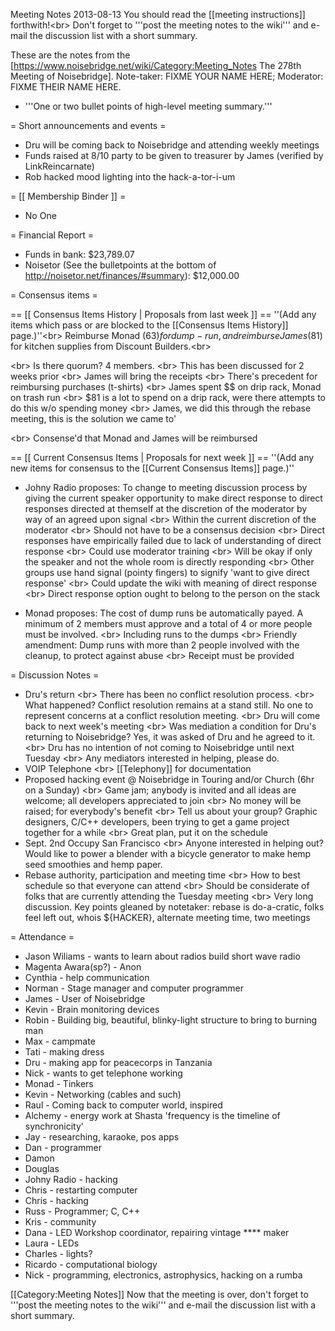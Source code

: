 Meeting Notes 2013-08-13 
 You should read the [[meeting instructions]] forthwith!&lt;br>
Don't forget to '''post the meeting notes to the wiki''' and e-mail the discussion list with a short summary.

These are the notes from the [https://www.noisebridge.net/wiki/Category:Meeting_Notes The 278th Meeting of Noisebridge]. Note-taker: FIXME YOUR NAME HERE; Moderator: FIXME THEIR NAME HERE.
* '''One or two bullet points of high-level meeting summary.'''
 
= Short announcements and events =
* Dru will be coming back to Noisebridge and attending weekly meetings
* Funds raised at 8/10 party to be given to treasurer by James (verified by LinkReincarnate)
* Rob hacked mood lighting into the hack-a-tor-i-um

= [[ Membership Binder ]] =
* No One

= Financial Report =
* Funds in bank: $23,789.07
* Noisetor (See the bulletpoints at the bottom of http://noisetor.net/finances/#summary): $12,000.00

= Consensus items =

== [[ Consensus Items History | Proposals from last week ]] ==
''(Add any items which pass or are blocked to the [[Consensus Items History]] page.)''&lt;br>
Reimburse Monad ($63) for dump-run, and  reimburse James ($81) for kitchen supplies from Discount Builders.&lt;br>

&lt;br> Is there quorum? 4 members.
&lt;br> This has been discussed for 2 weeks prior
&lt;br> James will bring the receipts
&lt;br> There's precedent for reimbursing purchases (t-shirts)
&lt;br> James spent $$ on drip rack, Monad on trash run
&lt;br> $81 is a lot to spend on a drip rack, were there attempts to do this w/o spending money
&lt;br> James, we did this through the rebase meeting, this is the solution we came to'

&lt;br> Consense'd that Monad and James will be reimbursed

== [[ Current Consensus Items | Proposals for next week ]] ==
''(Add any new items for consensus to the [[Current Consensus Items]] page.)''
* Johny Radio proposes: To change to meeting discussion process by giving the current speaker opportunity to make direct response to direct responses directed at themself at the discretion of the moderator by way of an agreed upon signal
&lt;br> Within the current discretion of the moderator
&lt;br> Should not have to be a consensus decision
&lt;br> Direct responses have empirically failed due to lack of understanding of direct response
&lt;br> Could use moderator training
&lt;br> Will be okay if only the speaker and not the whole room is directly responding
&lt;br> Other groups use hand signal (pointy fingers) to signify 'want to give direct response'
&lt;br> Could update the wiki with meaning of direct response
&lt;br> Direct response option ought to belong to the person on the stack

* Monad proposes: The cost of dump runs be automatically payed. A minimum of 2 members must approve and a total of 4 or more people must be involved.
&lt;br> Including runs to the dumps
&lt;br> Friendly amendment: Dump runs with more than 2 people involved with the cleanup, to protect against abuse
&lt;br> Receipt must be provided

= Discussion Notes =
* Dru's return
&lt;br> There has been no conflict resolution process.
&lt;br> What happened? Conflict resolution remains at a stand still. No one to represent concerns at a conflict resolution meeting.
&lt;br> Dru will come back to next week's meeting
&lt;br> Was mediation a condition for Dru's returning to Noisebridge? Yes, it was asked of Dru and he agreed to it.
&lt;br> Dru has no intention of not coming to Noisebridge until next Tuesday
&lt;br> Any mediators interested in helping, please do.
* VOIP Telephone
&lt;br> [[Telephony]] for documentation
* Proposed hacking event @ Noisebridge in Touring and/or Church (6hr on a Sunday)
&lt;br> Game jam; anybody is invited and all ideas are welcome; all developers appreciated to join
&lt;br> No money will be raised; for everybody's benefit
&lt;br> Tell us about your group? Graphic designers, C/C++ developers, been trying to get a game project together for a while
&lt;br> Great plan, put it on the schedule
* Sept. 2nd Occupy San Francisco
&lt;br> Anyone interested in helping out? Would like to power a blender with a bicycle generator to make hemp seed smoothies and hemp paper.
* Rebase authority, participation and meeting time
&lt;br> How to best schedule so that everyone can attend
&lt;br> Should be considerate of folks that are currently attending the Tuesday meeting
&lt;br> Very long discussion. Key points gleaned by notetaker: rebase is do-a-cratic, folks feel left out, whois ${HACKER}, alternate meeting time, two meetings

= Attendance =
* Jason Wiliams - wants to learn about radios build short wave radio
* Magenta Awara(sp?) - Anon
* Cynthia - help communication
* Norman - Stage manager and computer programmer
* James - User of Noisebridge
* Kevin - Brain monitoring devices
* Robin - Building big, beautiful, blinky-light structure to bring to burning man
* Max - campmate
* Tati - making dress
* Dru - making app for peacecorps in Tanzania
* Nick - wants to get telephone working
* Monad - Tinkers
* Kevin - Networking (cables and such)
* Raul - Coming back to computer world, inspired
* Alchemy - energy work at Shasta 'frequency is the timeline of synchronicity'
* Jay - researching, karaoke, pos apps
* Dan - programmer
* Damon
* Douglas
* Johny Radio - hacking
* Chris - restarting computer
* Chris - hacking
* Russ - Programmer; C, C++
* Kris - community
* Dana - LED Workshop coordinator, repairing vintage **** maker
* Laura - LEDs
* Charles - lights?
* Ricardo - computational biology
* Nick - programming, electronics, astrophysics, hacking on a rumba


[[Category:Meeting Notes]]
Now that the meeting is over, don't forget to '''post the meeting notes to the wiki''' and e-mail the discussion list with a short summary.